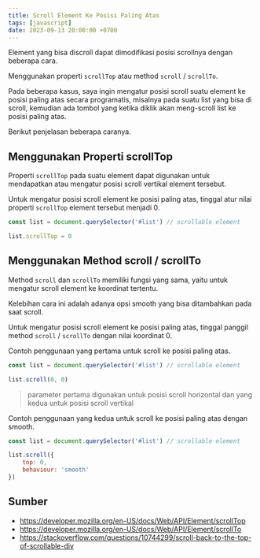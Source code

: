```yaml
---
title: Scroll Element Ke Posisi Paling Atas
tags: [javascript]
date: 2023-09-13 20:00:00 +0700
---
```


Element yang bisa discroll dapat dimodifikasi posisi scrollnya dengan beberapa cara.

<!--more-->

Menggunakan properti `scrollTop` atau method `scroll` / `scrollTo`.

Pada beberapa kasus, saya ingin mengatur posisi scroll suatu element ke posisi paling atas secara programatis, misalnya pada suatu list yang bisa di scroll, kemudian ada tombol yang ketika diklik akan meng-scroll list ke posisi paling atas.

Berikut penjelasan beberapa caranya.

## Menggunakan Properti scrollTop

Properti `scrollTop` pada suatu element dapat digunakan untuk mendapatkan atau mengatur posisi scroll vertikal element tersebut.

Untuk mengatur posisi scroll element ke posisi paling atas, tinggal atur nilai properti `scrollTop` element tersebut menjadi 0.

```js
const list = document.querySelector('#list') // scrollable element

list.scrollTop = 0
```

## Menggunakan Method scroll / scrollTo

Method `scroll` dan `scrollTo` memiliki fungsi yang sama, yaitu untuk mengatur scroll element ke koordinat tertentu.

Kelebihan cara ini adalah adanya opsi smooth yang bisa ditambahkan pada saat scroll.

Untuk mengatur posisi scroll element ke posisi paling atas, tinggal panggil method `scroll` / `scrollTo` dengan nilai koordinat 0.

Contoh penggunaan yang pertama untuk scroll ke posisi paling atas.

```js
const list = document.querySelector('#list') // scrollable element

list.scroll(0, 0)
```

> parameter pertama digunakan untuk posisi scroll horizontal dan yang kedua untuk posisi scroll vertikal

Contoh penggunaan yang kedua untuk scroll ke posisi paling atas dengan smooth.

```js
const list = document.querySelector('#list') // scrollable element

list.scroll({
    top: 0,
    behaviour: 'smooth'
})
```

## Sumber

- https://developer.mozilla.org/en-US/docs/Web/API/Element/scrollTop
- https://developer.mozilla.org/en-US/docs/Web/API/Element/scrollTo
- https://stackoverflow.com/questions/10744299/scroll-back-to-the-top-of-scrollable-div
